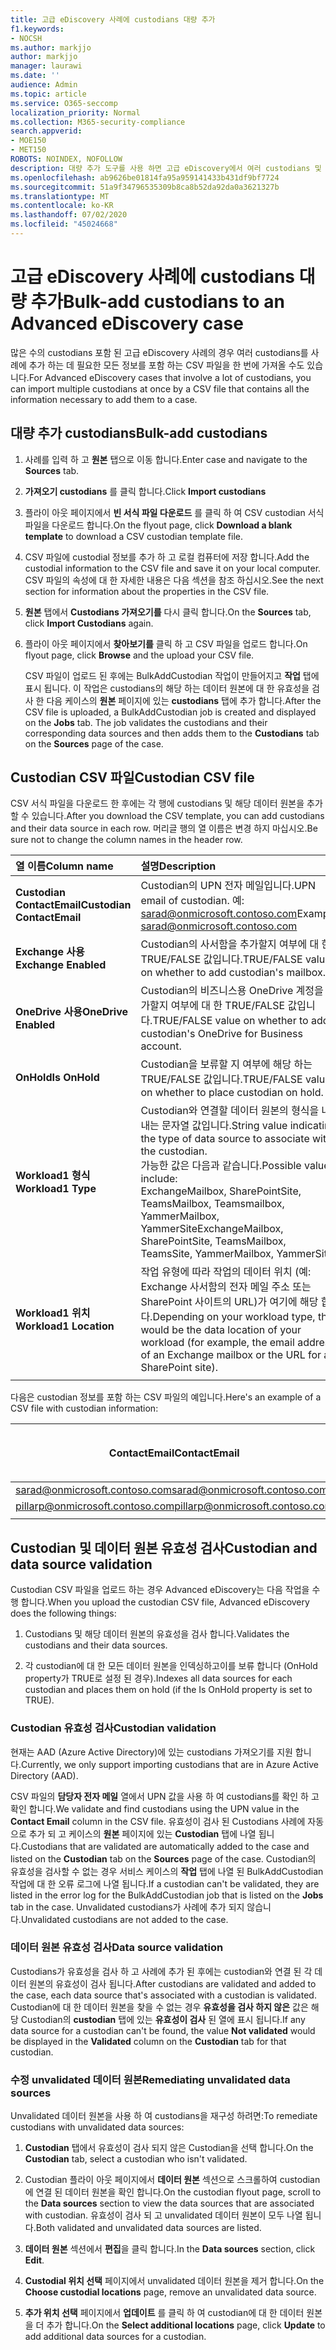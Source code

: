 ```yaml
---
title: 고급 eDiscovery 사례에 custodians 대량 추가
f1.keywords:
- NOCSH
ms.author: markjjo
author: markjjo
manager: laurawi
ms.date: ''
audience: Admin
ms.topic: article
ms.service: O365-seccomp
localization_priority: Normal
ms.collection: M365-security-compliance
search.appverid:
- MOE150
- MET150
ROBOTS: NOINDEX, NOFOLLOW
description: 대량 추가 도구를 사용 하면 고급 eDiscovery에서 여러 custodians 및 연결 된 데이터 원본을 사례에 빠르게 추가할 수 있습니다.
ms.openlocfilehash: ab9626be01814fa95a959141433b431df9bf7724
ms.sourcegitcommit: 51a9f34796535309b8ca8b52da92da0a3621327b
ms.translationtype: MT
ms.contentlocale: ko-KR
ms.lasthandoff: 07/02/2020
ms.locfileid: "45024668"
---
```

# <a name="bulk-add-custodians-to-an-advanced-ediscovery-case"></a><span data-ttu-id="d44ec-103">고급 eDiscovery 사례에 custodians 대량 추가</span><span class="sxs-lookup"><span data-stu-id="d44ec-103">Bulk-add custodians to an Advanced eDiscovery case</span></span>

<span data-ttu-id="d44ec-104">많은 수의 custodians 포함 된 고급 eDiscovery 사례의 경우 여러 custodians를 사례에 추가 하는 데 필요한 모든 정보를 포함 하는 CSV 파일을 한 번에 가져올 수도 있습니다.</span><span class="sxs-lookup"><span data-stu-id="d44ec-104">For Advanced eDiscovery cases that involve a lot of custodians, you can import multiple custodians at once by a CSV file that contains all the information necessary to add them to a case.</span></span>

## <a name="bulk-add-custodians"></a><span data-ttu-id="d44ec-105">대량 추가 custodians</span><span class="sxs-lookup"><span data-stu-id="d44ec-105">Bulk-add custodians</span></span>

1. <span data-ttu-id="d44ec-106">사례를 입력 하 고 **원본** 탭으로 이동 합니다.</span><span class="sxs-lookup"><span data-stu-id="d44ec-106">Enter case and navigate to the **Sources** tab.</span></span>

2. <span data-ttu-id="d44ec-107">**가져오기 custodians** 를 클릭 합니다.</span><span class="sxs-lookup"><span data-stu-id="d44ec-107">Click **Import custodians**</span></span>

3. <span data-ttu-id="d44ec-108">플라이 아웃 페이지에서 **빈 서식 파일 다운로드** 를 클릭 하 여 CSV custodian 서식 파일을 다운로드 합니다.</span><span class="sxs-lookup"><span data-stu-id="d44ec-108">On the flyout page, click **Download a blank template** to download a CSV custodian template file.</span></span>

4. <span data-ttu-id="d44ec-109">CSV 파일에 custodial 정보를 추가 하 고 로컬 컴퓨터에 저장 합니다.</span><span class="sxs-lookup"><span data-stu-id="d44ec-109">Add the custodial information to the CSV file and save it on your local computer.</span></span> <span data-ttu-id="d44ec-110">CSV 파일의 속성에 대 한 자세한 내용은 다음 섹션을 참조 하십시오.</span><span class="sxs-lookup"><span data-stu-id="d44ec-110">See the next section for information about the properties in the CSV file.</span></span>

5. <span data-ttu-id="d44ec-111">**원본** 탭에서 **Custodians 가져오기를** 다시 클릭 합니다.</span><span class="sxs-lookup"><span data-stu-id="d44ec-111">On the **Sources** tab, click **Import Custodians** again.</span></span>

6. <span data-ttu-id="d44ec-112">플라이 아웃 페이지에서 **찾아보기를** 클릭 하 고 CSV 파일을 업로드 합니다.</span><span class="sxs-lookup"><span data-stu-id="d44ec-112">On flyout page, click **Browse** and the upload your CSV file.</span></span>

   <span data-ttu-id="d44ec-113">CSV 파일이 업로드 된 후에는 BulkAddCustodian 작업이 만들어지고 **작업** 탭에 표시 됩니다. 이 작업은 custodians의 해당 하는 데이터 원본에 대 한 유효성을 검사 한 다음 케이스의 **원본** 페이지에 있는 **custodians** 탭에 추가 합니다.</span><span class="sxs-lookup"><span data-stu-id="d44ec-113">After the CSV file is uploaded, a BulkAddCustodian job is created and displayed on the **Jobs** tab. The job validates the custodians and their corresponding data sources and then adds them to the **Custodians** tab on the **Sources** page of the case.</span></span>

## <a name="custodian-csv-file"></a><span data-ttu-id="d44ec-114">Custodian CSV 파일</span><span class="sxs-lookup"><span data-stu-id="d44ec-114">Custodian CSV file</span></span>

<span data-ttu-id="d44ec-115">CSV 서식 파일을 다운로드 한 후에는 각 행에 custodians 및 해당 데이터 원본을 추가할 수 있습니다.</span><span class="sxs-lookup"><span data-stu-id="d44ec-115">After you download the CSV template, you can add custodians and their data source in each row.</span></span> <span data-ttu-id="d44ec-116">머리글 행의 열 이름은 변경 하지 마십시오.</span><span class="sxs-lookup"><span data-stu-id="d44ec-116">Be sure not to change the column names in the header row.</span></span>

| <span data-ttu-id="d44ec-117">열 이름</span><span class="sxs-lookup"><span data-stu-id="d44ec-117">Column name</span></span>|<span data-ttu-id="d44ec-118">설명</span><span class="sxs-lookup"><span data-stu-id="d44ec-118">Description</span></span>|
|:------- |:------------------------------------------------------------|
|<span data-ttu-id="d44ec-119">**Custodian ContactEmail**</span><span class="sxs-lookup"><span data-stu-id="d44ec-119">**Custodian ContactEmail**</span></span>     | <span data-ttu-id="d44ec-120">Custodian의 UPN 전자 메일입니다.</span><span class="sxs-lookup"><span data-stu-id="d44ec-120">UPN email of custodian.</span></span> <span data-ttu-id="d44ec-121">예: sarad@onmicrosoft.contoso.com</span><span class="sxs-lookup"><span data-stu-id="d44ec-121">Example: sarad@onmicrosoft.contoso.com</span></span>           |
|<span data-ttu-id="d44ec-122">**Exchange 사용**</span><span class="sxs-lookup"><span data-stu-id="d44ec-122">**Exchange Enabled**</span></span> | <span data-ttu-id="d44ec-123">Custodian의 사서함을 추가할지 여부에 대 한 TRUE/FALSE 값입니다.</span><span class="sxs-lookup"><span data-stu-id="d44ec-123">TRUE/FALSE value on whether to add custodian's mailbox.</span></span>      |
|<span data-ttu-id="d44ec-124">**OneDrive 사용**</span><span class="sxs-lookup"><span data-stu-id="d44ec-124">**OneDrive Enabled**</span></span> | <span data-ttu-id="d44ec-125">Custodian의 비즈니스용 OneDrive 계정을 추가할지 여부에 대 한 TRUE/FALSE 값입니다.</span><span class="sxs-lookup"><span data-stu-id="d44ec-125">TRUE/FALSE value on whether to add custodian's OneDrive for Business account.</span></span> |
|<span data-ttu-id="d44ec-126">**OnHold**</span><span class="sxs-lookup"><span data-stu-id="d44ec-126">**Is OnHold**</span></span>        | <span data-ttu-id="d44ec-127">Custodian을 보류할 지 여부에 해당 하는 TRUE/FALSE 값입니다.</span><span class="sxs-lookup"><span data-stu-id="d44ec-127">TRUE/FALSE value on whether to place custodian on hold.</span></span>       |
|<span data-ttu-id="d44ec-128">**Workload1 형식**</span><span class="sxs-lookup"><span data-stu-id="d44ec-128">**Workload1 Type**</span></span>         | <span data-ttu-id="d44ec-129">Custodian와 연결할 데이터 원본의 형식을 나타내는 문자열 값입니다.</span><span class="sxs-lookup"><span data-stu-id="d44ec-129">String value indicating the type of data source to associate with the custodian.</span></span> <br /><span data-ttu-id="d44ec-130">가능한 값은 다음과 같습니다.</span><span class="sxs-lookup"><span data-stu-id="d44ec-130">Possible values include:</span></span> <br /><span data-ttu-id="d44ec-131">ExchangeMailbox, SharePointSite, TeamsMailbox, Teamsmailbox, YammerMailbox, YammerSite</span><span class="sxs-lookup"><span data-stu-id="d44ec-131">ExchangeMailbox, SharePointSite, TeamsMailbox, TeamsSite, YammerMailbox, YammerSite</span></span> |
|<span data-ttu-id="d44ec-132">**Workload1 위치**</span><span class="sxs-lookup"><span data-stu-id="d44ec-132">**Workload1 Location**</span></span>     | <span data-ttu-id="d44ec-133">작업 유형에 따라 작업의 데이터 위치 (예: Exchange 사서함의 전자 메일 주소 또는 SharePoint 사이트의 URL)가 여기에 해당 합니다.</span><span class="sxs-lookup"><span data-stu-id="d44ec-133">Depending on your workload type, this would be the data location of your workload (for example, the email address of an Exchange mailbox or the URL for a SharePoint site).</span></span> |
|||

<span data-ttu-id="d44ec-134">다음은 custodian 정보를 포함 하는 CSV 파일의 예입니다.</span><span class="sxs-lookup"><span data-stu-id="d44ec-134">Here's an example of a CSV file with custodian information:</span></span>  

| <span data-ttu-id="d44ec-135">ContactEmail</span><span class="sxs-lookup"><span data-stu-id="d44ec-135">ContactEmail</span></span>      | <span data-ttu-id="d44ec-136">Exchange 사용</span><span class="sxs-lookup"><span data-stu-id="d44ec-136">Exchange Enabled</span></span> | <span data-ttu-id="d44ec-137">OneDrive 사용</span><span class="sxs-lookup"><span data-stu-id="d44ec-137">OneDrive Enabled</span></span> | <span data-ttu-id="d44ec-138">OnHold</span><span class="sxs-lookup"><span data-stu-id="d44ec-138">Is OnHold</span></span> | <span data-ttu-id="d44ec-139">Workload1 형식</span><span class="sxs-lookup"><span data-stu-id="d44ec-139">Workload1 Type</span></span> | <span data-ttu-id="d44ec-140">Workload1 위치</span><span class="sxs-lookup"><span data-stu-id="d44ec-140">Workload1 Location</span></span>             |
| ----------------- | ---------------- | ---------------- | --------- | -------------- | ------------------------------ |
|<span data-ttu-id="d44ec-141">sarad@onmicrosoft.contoso.com</span><span class="sxs-lookup"><span data-stu-id="d44ec-141">sarad@onmicrosoft.contoso.com</span></span> | <span data-ttu-id="d44ec-142">TRUE</span><span class="sxs-lookup"><span data-stu-id="d44ec-142">TRUE</span></span>             | <span data-ttu-id="d44ec-143">TRUE</span><span class="sxs-lookup"><span data-stu-id="d44ec-143">TRUE</span></span>             | <span data-ttu-id="d44ec-144">TRUE</span><span class="sxs-lookup"><span data-stu-id="d44ec-144">TRUE</span></span>      | <span data-ttu-id="d44ec-145">SharePointSite</span><span class="sxs-lookup"><span data-stu-id="d44ec-145">SharePointSite</span></span> | https://contoso.sharepoint.com |
|<span data-ttu-id="d44ec-146">pillarp@onmicrosoft.contoso.com</span><span class="sxs-lookup"><span data-stu-id="d44ec-146">pillarp@onmicrosoft.contoso.com</span></span> | <span data-ttu-id="d44ec-147">TRUE</span><span class="sxs-lookup"><span data-stu-id="d44ec-147">TRUE</span></span>             | <span data-ttu-id="d44ec-148">TRUE</span><span class="sxs-lookup"><span data-stu-id="d44ec-148">TRUE</span></span>             | <span data-ttu-id="d44ec-149">TRUE</span><span class="sxs-lookup"><span data-stu-id="d44ec-149">TRUE</span></span>      | |  |
||||||

## <a name="custodian-and-data-source-validation"></a><span data-ttu-id="d44ec-150">Custodian 및 데이터 원본 유효성 검사</span><span class="sxs-lookup"><span data-stu-id="d44ec-150">Custodian and data source validation</span></span>

<span data-ttu-id="d44ec-151">Custodian CSV 파일을 업로드 하는 경우 Advanced eDiscovery는 다음 작업을 수행 합니다.</span><span class="sxs-lookup"><span data-stu-id="d44ec-151">When you upload the custodian CSV file, Advanced eDiscovery does the following things:</span></span>

1. <span data-ttu-id="d44ec-152">Custodians 및 해당 데이터 원본의 유효성을 검사 합니다.</span><span class="sxs-lookup"><span data-stu-id="d44ec-152">Validates the custodians and their data sources.</span></span> 

2. <span data-ttu-id="d44ec-153">각 custodian에 대 한 모든 데이터 원본을 인덱싱하고이를 보류 합니다 (OnHold property가 TRUE로 설정 된 경우).</span><span class="sxs-lookup"><span data-stu-id="d44ec-153">Indexes all data sources for each custodian and places them on hold (if the Is OnHold property is set to TRUE).</span></span>

### <a name="custodian-validation"></a><span data-ttu-id="d44ec-154">Custodian 유효성 검사</span><span class="sxs-lookup"><span data-stu-id="d44ec-154">Custodian validation</span></span>

<span data-ttu-id="d44ec-155">현재는 AAD (Azure Active Directory)에 있는 custodians 가져오기를 지원 합니다.</span><span class="sxs-lookup"><span data-stu-id="d44ec-155">Currently, we only support importing custodians that are in Azure Active Directory (AAD).</span></span>

<span data-ttu-id="d44ec-156">CSV 파일의 **담당자 전자 메일** 열에서 UPN 값을 사용 하 여 custodians를 확인 하 고 확인 합니다.</span><span class="sxs-lookup"><span data-stu-id="d44ec-156">We validate and find custodians using the UPN value in the **Contact Email** column in the CSV file.</span></span> <span data-ttu-id="d44ec-157">유효성이 검사 된 Custodians 사례에 자동으로 추가 되 고 케이스의 **원본** 페이지에 있는 **Custodian** 탭에 나열 됩니다.</span><span class="sxs-lookup"><span data-stu-id="d44ec-157">Custodians that are validated are automatically added to the case and listed on the **Custodian** tab on the **Sources** page of the case.</span></span> <span data-ttu-id="d44ec-158">Custodian의 유효성을 검사할 수 없는 경우 서비스 케이스의 **작업** 탭에 나열 된 BulkAddCustodian 작업에 대 한 오류 로그에 나열 됩니다.</span><span class="sxs-lookup"><span data-stu-id="d44ec-158">If a custodian can't be validated, they are listed in the error log for the BulkAddCustodian job that is listed on the **Jobs** tab in the case.</span></span> <span data-ttu-id="d44ec-159">Unvalidated custodians가 사례에 추가 되지 않습니다.</span><span class="sxs-lookup"><span data-stu-id="d44ec-159">Unvalidated custodians are not added to the case.</span></span>

### <a name="data-source-validation"></a><span data-ttu-id="d44ec-160">데이터 원본 유효성 검사</span><span class="sxs-lookup"><span data-stu-id="d44ec-160">Data source validation</span></span>

<span data-ttu-id="d44ec-161">Custodians가 유효성을 검사 하 고 사례에 추가 된 후에는 custodian와 연결 된 각 데이터 원본의 유효성이 검사 됩니다.</span><span class="sxs-lookup"><span data-stu-id="d44ec-161">After custodians are validated and added to the case, each data source that's associated with a custodian is validated.</span></span> <span data-ttu-id="d44ec-162">Custodian에 대 한 데이터 원본을 찾을 수 없는 경우 **유효성을 검사 하지 않은** 값은 해당 Custodian의 **custodian** 탭에 있는 **유효성이 검사** 된 열에 표시 됩니다.</span><span class="sxs-lookup"><span data-stu-id="d44ec-162">If any data source for a custodian can't be found, the value **Not validated** would be displayed in the **Validated** column on the **Custodian** tab for that custodian.</span></span>

### <a name="remediating-unvalidated-data-sources"></a><span data-ttu-id="d44ec-163">수정 unvalidated 데이터 원본</span><span class="sxs-lookup"><span data-stu-id="d44ec-163">Remediating unvalidated data sources</span></span>

<span data-ttu-id="d44ec-164">Unvalidated 데이터 원본을 사용 하 여 custodians을 재구성 하려면:</span><span class="sxs-lookup"><span data-stu-id="d44ec-164">To remediate custodians with unvalidated data sources:</span></span> 

1. <span data-ttu-id="d44ec-165">**Custodian** 탭에서 유효성이 검사 되지 않은 Custodian을 선택 합니다.</span><span class="sxs-lookup"><span data-stu-id="d44ec-165">On the **Custodian** tab, select a custodian who isn't validated.</span></span>

2. <span data-ttu-id="d44ec-166">Custodian 플라이 아웃 페이지에서 **데이터 원본** 섹션으로 스크롤하여 custodian에 연결 된 데이터 원본을 확인 합니다.</span><span class="sxs-lookup"><span data-stu-id="d44ec-166">On the custodian flyout page, scroll to the **Data sources** section to view the data sources that are associated with custodian.</span></span> <span data-ttu-id="d44ec-167">유효성이 검사 되 고 unvalidated 데이터 원본이 모두 나열 됩니다.</span><span class="sxs-lookup"><span data-stu-id="d44ec-167">Both validated and unvalidated data sources are listed.</span></span>

3. <span data-ttu-id="d44ec-168">**데이터 원본** 섹션에서 **편집**을 클릭 합니다.</span><span class="sxs-lookup"><span data-stu-id="d44ec-168">In the **Data sources** section, click **Edit**.</span></span>

4. <span data-ttu-id="d44ec-169">**Custodial 위치 선택** 페이지에서 unvalidated 데이터 원본을 제거 합니다.</span><span class="sxs-lookup"><span data-stu-id="d44ec-169">On the **Choose custodial locations** page, remove an unvalidated data source.</span></span>

5. <span data-ttu-id="d44ec-170">**추가 위치 선택** 페이지에서 **업데이트** 를 클릭 하 여 custodian에 대 한 데이터 원본을 더 추가 합니다.</span><span class="sxs-lookup"><span data-stu-id="d44ec-170">On the **Select additional locations** page, click **Update** to add additional data sources for a custodian.</span></span>
